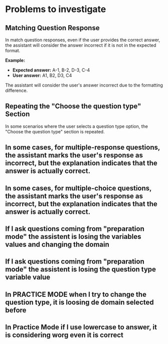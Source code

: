 # Problems to investigate

## Matching Question Response

In match question responses, even if the user provides the correct answer, the assistant will consider the answer incorrect if it is not in the expected format.

**Example:**

- **Expected answer:** A-1, B-2, D-3, C-4
- **User answer:** A1, B2, D3, C4

The assistant will consider the user's answer incorrect due to the formatting difference.


## Repeating the "Choose the question type" Section

In some scenarios where the user selects a question type option, the "Choose the question type" section is repeated.

## In some cases, for multiple-response questions, the assistant marks the user's response as incorrect, but the explanation indicates that the answer is actually correct.

## In some cases, for multiple-choice questions, the assistant marks the user's response as incorrect, but the explanation indicates that the answer is actually correct.

## If I ask questions coming from "preparation mode" the assistent is losing the variables values and changing the domain

## If I ask questions coming from "preparation mode" the assistent is losing the question type variable value

## In PRACTICE MODE when I try to change the question type, it is loosing de domain selected before

## In Practice Mode if I use lowercase to answer, it is considering worg even it is correct